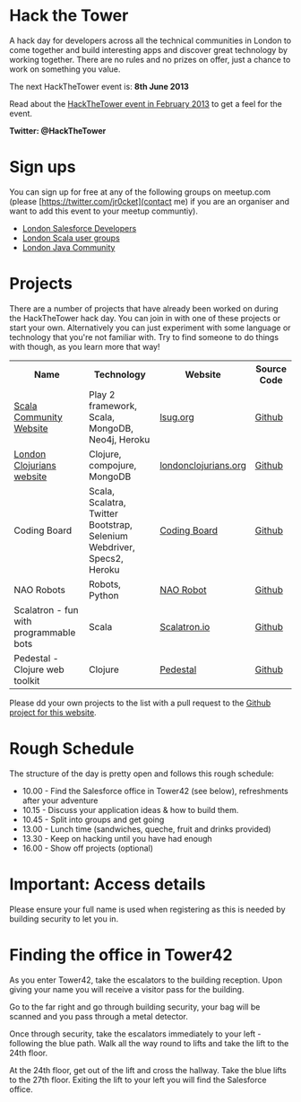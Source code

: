 <link href="index.css" rel="stylesheet" type="text/css">

# Hack the Tower

A hack day for developers across all the technical communities in London to come together and build interesting apps and discover great technology by working together.  There are no rules and no prizes on offer, just a chance to work on something you value.

The next HackTheTower event is: **8th June 2013**

Read about the [HackTheTower event in February 2013](http://blog.jr0cket.co.uk/2013/02/hack-tower-february-2013.html) to get a feel for the event.

**Twitter: @HackTheTower**

# Sign ups
You can sign up for free at any of the following groups on meetup.com (please [https://twitter.com/jr0cket](contact me) if you are an organiser and want to add this event to your meetup communtiy).

* [London Salesforce Developers](http://www.meetup.com/LondonSalesforceDevelopers/)
* [London Scala user groups](http://www.meetup.com/london-scala/)
* [London Java Community](http://www.meetup.com/Londonjavacommunity/)


# Projects
There are a number of projects that have already been worked on during the HackTheTower hack day.  You can join in with one of these projects or start your own.  Alternatively you can just experiment with some language or technology that you're not familiar with.  Try to find someone to do things with though, as you learn more that way!

<table>
<tr>
<th>Name</td>
<th>Technology</td>
<th>Website</td>
<th>Source Code</td>
</tr>
<tr>
<td><a href="projects/scala-community.website.html">Scala Community Website</a></td>
<td>Play 2 framework, Scala, MongoDB, Neo4j, Heroku</td>
<td><a href="http://lsug.org/">lsug.org</td>
<td><a href="https://github.com/lsug-dojo/lsug-website">Github</a></td>
</tr>
<tr>
<td><a href="london-clojurians-website.html">London Clojurians website</a></td>
<td>Clojure, compojure, MongoDB</td>
<td><a href="http://londonclojurians.org/">londonclojurians.org</a></td>
<td><a href="https://github.com/dalethatcher/ldncljweb">Github</a></td>
</tr>
<tr>
<td>Coding Board</td>
<td>Scala, Scalatra, Twitter Bootstrap, Selenium Webdriver, Specs2, Heroku</td>
<td><a href="http://codingboard.org/">Coding Board</a></td>
<td><a href="https://github.com/balopat/codingboard">Github</a></td>
</tr>
<tr>
<td>NAO Robots</td>
<td>Robots, Python</td>
<td><a href="http://www.aldebaran-robotics.com/en/">NAO Robot</a></td>
<td><a href="https://github.com/davesnowdon/">Github</a></td>
</tr>
<tr>
<td>Scalatron - fun with programmable bots</td>
<td>Scala</td>
<td><a href="http://scalatron.github.io/">Scalatron.io</a></td>
<td><a href="https://github.com/scalatron/scalatron">Github</a></td>
</tr>
<tr>
<td>Pedestal - Clojure web toolkit</td>
<td>Clojure</td>
<td><a href="http://pedestal.io/">Pedestal</a></td>
<td><a href="https://github.com/pedestal/pedestal">Github</a></td>
</tr>
</table>


Please dd your own projects to the list with a pull request to the [Github project for this website](https://github.com/jr0cket/hack-the-tower-uk).


# Rough Schedule
The structure of the day is pretty open and follows this rough schedule:

* 10.00 - Find the Salesforce office in Tower42 (see below), refreshments after your adventure
* 10.15 - Discuss your application ideas & how to build them.
* 10.45 - Split into groups and get going
* 13.00 - Lunch time (sandwiches, queche, fruit and drinks provided)
* 13.30 - Keep on hacking until you have had enough
* 16.00 - Show off projects (optional)


# Important: Access details

Please ensure your full name is used when registering as this is needed by building security to let you in.

# Finding the office in Tower42

As you enter Tower42, take the escalators to the building reception.  Upon giving your name you will receive a visitor pass for the building.

Go to the far right and go through building security, your bag will be scanned and you pass through a metal detector.

Once through security, take the escalators immediately to your left - following the blue path.  Walk all the way round to lifts and take the lift to the 24th floor.

At the 24th floor, get out of the lift and cross the hallway.  Take the blue lifts to the 27th floor.  Exiting the lift to your left you will find the Salesforce office.
